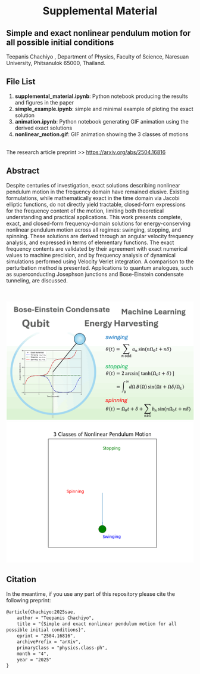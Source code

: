 <h1 align="center">Supplemental Material</h1>
<h2 aligne="center">Simple and exact nonlinear pendulum motion for all possible initial conditions</h2>
Teepanis Chachiyo <teepanisc@nu.ac.th>, Department of Physics, Faculty of Science, Naresuan University, Phitsanulok 65000, Thailand.


## File List
1. **supplemental_material.ipynb**: Python notebook producing the results and figures in the paper
2. **simple_example.ipynb**: simple and minimal example of ploting the exact solution 
3. **animation.ipynb**: Python notebook generating GIF animation using the derived exact solutions
4. **nonlinear_motion.gif**: GIF animation showing the 3 classes of motions

<br>
The research article preprint >> <a href="https://arxiv.org/abs/2504.16816">https://arxiv.org/abs/2504.16816</a>

## Abstract
Despite centuries of investigation, exact solutions describing nonlinear pendulum motion in the frequency domain have remained elusive. Existing formulations, while mathematically exact in the time domain via Jacobi elliptic functions, do not directly yield tractable, closed-form expressions for the frequency content of the motion, limiting both theoretical understanding and practical applications. This work presents complete, exact, and closed-form frequency-domain solutions for energy-conserving nonlinear pendulum motion across all regimes: swinging, stopping, and spinning. These solutions are derived through an angular velocity frequency analysis, and expressed in terms of elementary functions. The exact frequency contents are validated by their agreement with exact numerical values to machine precision, and by frequency analysis of dynamical simulations performed using Velocity Verlet integration. A comparison to the perturbation method is presented. Applications to quantum analogues, such as superconducting Josephson junctions and Bose-Einstein condensate tunneling, are discussed.

<br>
<br>
<center><img src="graphical_abstract.gif" width="540"  alt="Pendulum Motion"></center>
<center><img src="nonlinear_motion.gif" width="540"  alt="3 Classes of Nonlinear Pedulum Motion"></center>

## Citation

In the meantime, if you use any part of this repository please cite the following preprint:

```
@article{Chachiyo:2025sae,
    author = "Teepanis Chachiyo",
    title = "{Simple and exact nonlinear pendulum motion for all possible initial conditions}",
    eprint = "2504.16816",
    archivePrefix = "arXiv",
    primaryClass = "physics.class-ph",
    month = "4",
    year = "2025"
}
